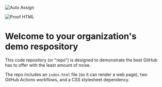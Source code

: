 ![Auto Assign](https://github.com/DreamWell1/demo-repository/actions/workflows/auto-assign.yml/badge.svg)

![Proof HTML](https://github.com/DreamWell1/demo-repository/actions/workflows/proof-html.yml/badge.svg)

# Welcome to your organization's demo respository
This code repository (or "repo") is designed to demonstrate the best GitHub has to offer with the least amount of noise.

The repo includes an `index.html` file (so it can render a web page), two GitHub Actions workflows, and a CSS stylesheet dependency.
